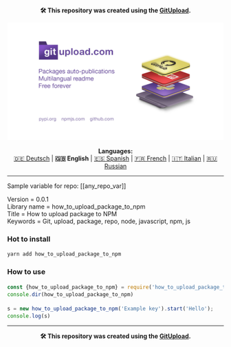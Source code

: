 <p align="center"><b>🛠️ This repository was created using the <a href="https://gitupload.com">GitUpload</a>.</b></p>
<p align="center"><a href="https://gitupload.com"><img src="https://github.com/markolofsen/how_to_upload_package_to_npm//blob/master/.banners/banner_en.jpg?raw=1" /></a></p>
<p align="center"><b>Languages:</b><br /><a href="https://github.com/markolofsen/how_to_upload_package_to_npm/blob/master/README_de.md">🇩🇪 Deutsch</a> | <b>🇬🇧 English</b> | <a href="https://github.com/markolofsen/how_to_upload_package_to_npm/blob/master/README_es.md">🇪🇸 Spanish</a> | <a href="https://github.com/markolofsen/how_to_upload_package_to_npm/blob/master/README_fr.md">🇫🇷 French</a> | <a href="https://github.com/markolofsen/how_to_upload_package_to_npm/blob/master/README_it.md">🇮🇹 Italian</a> | <a href="https://github.com/markolofsen/how_to_upload_package_to_npm/blob/master/README_ru.md">🇷🇺 Russian</a></p>

---

Sample variable for repo: [[any_repo_var]]

Version = 0.0.1 <br />
Library name = how_to_upload_package_to_npm <br />
Title = How to upload package to NPM <br />
Keywords = Git,  upload,  package,  repo,  node,  javascript,  npm,  js <br />

### Hot to install

```sh
yarn add how_to_upload_package_to_npm
```
                            

### How to use

```javascript
const {how_to_upload_package_to_npm} = require('how_to_upload_package_to_npm');
console.dir(how_to_upload_package_to_npm)

s = new how_to_upload_package_to_npm('Example key').start('Hello');
console.log(s)
```
                        

    

---

<p align="center"><b>🛠️ This repository was created using the <a href="https://gitupload.com">GitUpload</a>.</b></p>